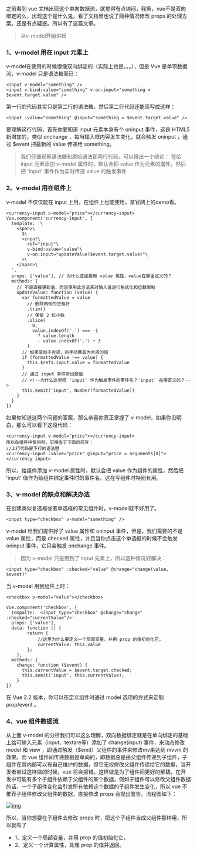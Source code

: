 之前看到 vue 文档出现这个单向数据流，就觉得有点纳闷，我擦，vue不是双向绑定的么，出现这个是什么鬼，看了文档里也说了两种情况修改 props 的处理方案。还是有点疑惑。所以有了这篇文章。

> 从v-model开始讲起

### 1、v-model 用在 input 元素上

v-model在使用的时候很像双向绑定的（实际上也是。。。），但是 Vue 是单项数据流，v-model 只是语法糖而已：

```
<input v-model="something" />
<input v-bind:value="something" v-on:input="something = $event.target.value" />
```

第一行的代码其实只是第二行的语法糖。然后第二行代码还能简写成这样：

```
<input :value="something" @input="something = $event.target.value" />
```

要理解这行代码，首先你要知道 input 元素本身有个 oninput 事件，这是 HTML5 新增加的，类似 onchange ，每当输入框内容发生变化，就会触发 oninput ，通过 $event 把最新的 value 传递给 something。

> 我们仔细观察语法糖和原始语法那两行代码，可以得出一个结论：
> 在给 input 元素添加 v-model 属性时，默认会把 value 作为元素的属性，然后把 'input' 事件作为实时传递 value 的触发事件

### 2、v-model 用在组件上

v-model 不仅仅能在 input 上用，在组件上也能使用，拿官网上的demo看。

```
<currency-input v-model="price"></currency-input>
Vue.component('currency-input', {
  template: '\
    <span>\
      $\
      <input\
        ref="input"\
        v-bind:value="value"\
        v-on:input="updateValue($event.target.value)"\
      >\
    </span>\
  ',
  props: ['value'], // 为什么这里要用 value 属性，value在哪里定义的？
  methods: {
    // 不是直接更新值，而是使用此方法来对输入值进行格式化和位数限制
    updateValue: function (value) {
      var formattedValue = value
        // 删除两侧的空格符
        .trim()
        // 保留 2 位小数
        .slice(
          0,
          value.indexOf('.') === -1
            ? value.length
            : value.indexOf('.') + 3
        )
      // 如果值尚不合规，则手动覆盖为合规的值
      if (formattedValue !== value) {
        this.$refs.input.value = formattedValue
      }
      // 通过 input 事件带出数值
      // <!--为什么这里把 'input' 作为触发事件的事件名？`input` 在哪定义的？-->
      this.$emit('input', Number(formattedValue))
    }
  }
})
```

如果你知道这两个问题的答案，那么恭喜你真正掌握了 v-model，如果你没明白，那么可以看下这段代码：

```
<currency-input v-model="price"></currency-input>
所以在组件中使用时，它相当于下面的简写：
//上行代码是下行的语法糖
<currency-input :value="price" @input="price = arguments[0]"></currency-input>
```

所以，给组件添加 v-model 属性时，默认会把 value 作为组件的属性，然后把 'input' 值作为给组件绑定事件时的事件名。这在写组件时特别有用。

### 3、v-model 的缺点和解决办法

在创建类似复选框或者单选框的常见组件时，v-model就不好用了。

```
<input type="checkbox" v-model="something" />
```

v-model 给我们提供好了 value 属性和 oninput 事件，但是，我们需要的不是 value 属性，而是 checked 属性，并且当你点击这个单选框的时候不会触发 oninput 事件，它只会触发 onchange 事件。

> 因为 v-model 只是用到了 input 元素上，所以这种情况好解决：

```
<input type="checkbox" :checked="value" @change="change(value, $event)"
```

当 v-model 用到组件上时：

```
<checkbox v-model="value"></checkbox>

Vue.component('checkbox', {
  tempalte: '<input type="checkbox" @change="change" :checked="currentValue"/>'
  props: ['value'],
  data: function () {
        return {
            //这里为什么要定义一个局部变量，并用 prop 的值初始化它。
            currentValue: this.value
        };
    },
  methods: {
    change: function ($event) {
      this.currentValue = $event.target.checked;
      this.$emit('input', this.currentValue);  
    }
})
```

在 Vue 2.2 版本，你可以在定义组件时通过 model 选项的方式来定制 prop/event 。

### 4、vue 组件数据流

从上面 v-model 的分析我们可以这么理解，双向数据绑定就是在单向绑定的基础上给可输入元素（input、textare等）添加了 change(input) 事件，来动态修改 model 和 view ，即通过触发（$emit）父组件的事件来修改mv来达到 mvvm 的效果。而 vue 组件间传递数据是单向的，即数据总是由父组件传递到子组件，子组件在其内部可以有自己维护的数据，但它无权修改父组件传递给它的数据，当开发者尝试这样做的时候，vue 将会报错。这样做是为了组件间更好的解耦，在开发中可能有多个子组件依赖于父组件的某个数据，假如子组件可以修改父组件数据的话，一个子组件变化会引发所有依赖这个数据的子组件发生变化，所以 vue 不推荐子组件修改父组件的数据，直接修改 props 会抛出警告。流程图如下：

[![img](https://camo.githubusercontent.com/5bd8e42089680ce49114a7669768306120d852b6725206cf7451d8abdcf73d66/68747470733a2f2f757365722d676f6c642d63646e2e786974752e696f2f323031372f31302f31392f3262303830386237393234663730663732316662396435636132323962356533)](https://camo.githubusercontent.com/5bd8e42089680ce49114a7669768306120d852b6725206cf7451d8abdcf73d66/68747470733a2f2f757365722d676f6c642d63646e2e786974752e696f2f323031372f31302f31392f3262303830386237393234663730663732316662396435636132323962356533)

所以，当你想要在子组件去修改 props 时，把这个子组件当成父组件那样用，所以就有了

- 1、定义一个局部变量，并用 prop 的值初始化它。
- 2、定义一个计算属性，处理 prop 的值并返回。